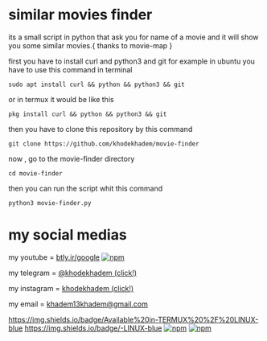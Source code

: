 # similar movies finder
its a small script in python that ask you for name of a movie and it will show you some similar movies.{ thanks to movie-map }

first you have to install curl and python3 and git for example in ubuntu you have to use this command in terminal

    sudo apt install curl && python && python3 && git
or in termux it would be like this
    
    pkg install curl && python && python3 && git
    
then you have to clone this repository by this command 
    
    git clone https://github.com/khodekhadem/movie-finder

now , go to the movie-finder directory

    cd movie-finder

then you can run the script whit this command 

    python3 movie-finder.py


                                                              

# my social medias


my youtube = [btly.ir/google](btly.ir/google)
[![npm](https://img.shields.io/badge/-Click!-blue)](btly.ir/google)

my telegram = [@khodekhadem (click!)](https://t.me/khodekhadem)

my instagram = [khodekhadem (click!)](www.instagram.com/khodekhadem)

my email = khadem13khadem@gmail.com




https://img.shields.io/badge/Available%20in-TERMUX%20%2F%20LINUX-blue
https://img.shields.io/badge/-LINUX-blue
[![npm](https://img.shields.io/badge/Available%20in-TERMUX%20%2F%20LINUX-blue)](https://www.npmjs.com/package/requirements)
[![npm](https://img.shields.io/badge/-LINUX-blue)](https://www.npmjs.com/package/requirements)
